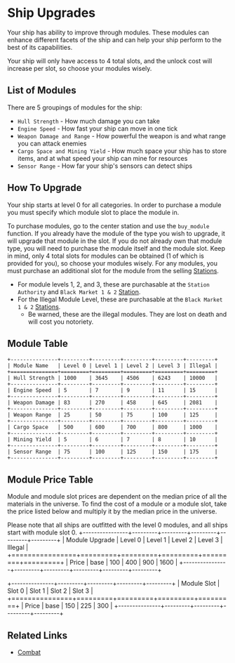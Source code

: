 # Ship Upgrades

Your ship has ability to improve through modules. These modules can enhance different facets of the ship
and can help your ship perform to the best of its capabilities.

Your ship will only have access to 4 total slots, and the unlock cost will increase per slot, so choose your modules wisely.

## List of Modules

There are 5 groupings of modules for the ship:
* `Hull Strength` - How much damage you can take
* `Engine Speed` - How fast your ship can move in one tick
* `Weapon Damage and Range` - How powerful the weapon is and what range you can attack enemies
* `Cargo Space and Mining Yield` - How much space your ship has to store items, and at what speed your ship can mine for resources
* `Sensor Range` - How far your ship's sensors can detect ships

## How To Upgrade

Your ship starts at level 0 for all categories. In order to purchase a module you must specify which module slot to place the module in.

To purchase modules, go to the center station and use the `buy_module` function. If you already have the module of the type you wish to upgrade, 
it will upgrade that module in the slot. If you do not already own that module type, you will need to purchase the module itself and the module slot.
Keep in mind, only 4 total slots for modules can be obtained (1 of which is provided for you), so choose your modules wisely.
For any modules, you must purchase an additional slot for the module from the selling [Stations](stations.html).
- For module levels 1, 2, and 3, these are purchasable at the `Station Authority` and `Black Market 1 & 2` [Station](stations.html).
- For the Illegal Module Level, these are purchasable at the `Black Market 1 & 2` [Stations](stations.html).
  - Be warned, these are the illegal modules. They are lost on death and will cost you notoriety.

## Module Table

```eval_rst
+---------------+---------+---------+---------+---------+---------+
| Module Name   | Level 0 | Level 1 | Level 2 | Level 3 | Illegal |
+===============+=========+=========+=========+=========+=========+
| Hull Strength | 1000    | 3645    | 4506    | 6243    | 10000   |
+---------------+---------+---------+---------+---------+---------+
| Engine Speed  | 5       | 7       | 9       | 11      | 15      |
+---------------+---------+---------+---------+---------+---------+
| Weapon Damage | 83      | 270     | 458     | 645     | 2081    |
+---------------+---------+---------+---------+---------+---------+
| Weapon Range  | 25      | 50      | 75      | 100     | 125     |
+---------------+---------+---------+---------+---------+---------+
| Cargo Space   | 500     | 600     | 700     | 800     | 1000    |
+---------------+---------+---------+---------+---------+---------+
| Mining Yield  | 5       | 6       | 7       | 8       | 10      |
+---------------+---------+---------+---------+---------+---------+
| Sensor Range  | 75      | 100     | 125     | 150     | 175     |
+---------------+---------+---------+---------+---------+---------+
```

## Module Price Table

Module and module slot prices are dependent on the median price of all the materials in the universe. To find the cost
of a module or a module slot, take the price listed below and multiply it by the median price in the universe.

Please note that all ships are outfitted with the level 0 modules, and all ships start with module slot 0.
+----------------+---------+---------+---------+---------+---------+
| Module Upgrade | Level 0 | Level 1 | Level 2 | Level 3 | Illegal |
+================+=========+=========+=========+=========+=========+
| Price          | base    | 100     | 400     | 900     | 1600    |
+----------------+---------+---------+---------+---------+---------+

+---------------+---------+---------+---------+---------+
| Module Slot   | Slot  0 | Slot 1  | Slot 2  | Slot 3  |
+===============+=========+=========+=========+=========+
| Price         | base    | 150     | 225     | 300     |
+---------------+---------+---------+---------+---------+

## Related Links

* [Combat](combat.html)